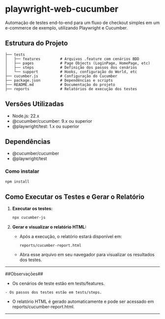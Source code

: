 # playwright-web-cucumber

Automação de testes end-to-end para um fluxo de checkout simples em um e-commerce de exemplo, utilizando Playwright e Cucumber.

## Estrutura do Projeto

```
├── tests
│   ├── features         # Arquivos .feature com cenários BDD
│   ├── pages            # Page Objects (LoginPage, HomePage, etc)
│   ├── steps            # Definição dos passos dos cenários
│   └── support          # Hooks, configuração do World, etc
├── cucumber.js          # Configuração do Cucumber
├── package.json         # Dependências e scripts
├── README.md            # Documentação do projeto
├── reports              # Relatórios de execução dos testes
```

## Versões Utilizadas

- Node.js: 22.x
- @cucumber/cucumber: 9.x ou superior
- @playwright/test: 1.x ou superior

## Dependências

- @cucumber/cucumber
- @playwright/test

### Como instalar

```bash
npm install
```

## Como Executar os Testes e Gerar o Relatório

1. **Executar os testes:**
   ```bash
   npx cucumber-js
   ```

2. **Gerar e visualizar o relatório HTML:**
   - Após a execução, o relatório estará disponível em:
     ```
     reports/cucumber-report.html
     ```
   - Abra esse arquivo em seu navegador para visualizar os resultados dos testes.

---

##Observações##

   - Os cenários de teste estão em tests/features.
   ```
   - Os passos dos testes estão em tests/steps.
   ```
   - O relatório HTML é gerado automaticamente e pode ser acessado em reports/cucumber-report.html.

---